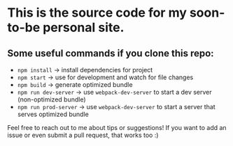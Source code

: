 # This is the source code for my soon-to-be personal site.

## Some useful commands if you clone this repo:

- `npm install` -> install dependencies for project
- `npm start` -> use for development and watch for file changes
- `npm build` -> generate optimized bundle
- `npm run dev-server` -> use `webpack-dev-server` to start a dev server (non-optimized bundle)
- `npm run prod-server` -> use `webpack-dev-server` to start a server that serves optimized bundle


Feel free to reach out to me about tips or suggestions! If you want to add an issue or even submit a pull request, that works too :)
